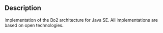 ## Description ##
Implementation of the Bo2 architecture for Java SE. All implementations are based on open technologies.